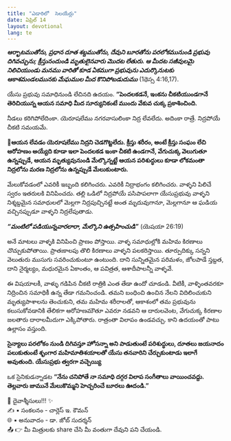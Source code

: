 ```yaml
---
title: "ఎడారిలో  సెలయేర్లు"
date: ఏప్రిల్ 14
layout: devotional
lang: te
---
```



***ఆర్భాటముతోను, ప్రధాన దూత శబ్దముతోను, దేవుని బూరతోను పరలోకమునుండి ప్రభువు దిగివచ్చును; క్రీస్తునందుండి మృతులైనవారు మొదట లేతురు. ఆ మీదట సజీవులమై నిలిచియుండు మనము వారితో కూడ ఏకముగా ప్రభువును ఎదుర్కొనుటకు ఆకాశమండలమునకు మేఘముల మీద కొనిపోబడుదుము*** (1థెస్స 4:16,17). 

యేసు ప్రభువు సమాధినుండి లేచినది ఉదయం. **“పెందలకడనే, ఇంకను చీకటియుండగానే తెరిచియున్న ఆయన సమాధి మీద సూర్యునికంటే ముందు వేకువ చుక్క ప్రకాశించింది.**

 నీడలు కరిగిపోలేదింకా. యెరూషలేము నగరవాసులింకా నిద్ర లేవలేదు. అదింకా రాత్రే. నిద్రపోయే చీకటి సమయమే. 

**📖ఆయన లేవడం యెరూషలేము నిద్రని చెడగొట్టలేదు. క్రీస్తు శరీరం, అంటే క్రీస్తు సంఘం లేచి ఆరోహణం అయ్యేది కూడా ఇలా పెందలకడ ఇంకా చీకటి ఉండగానే, వేగుచుక్క వెలుగుతూ ఉన్నప్పుడే, ఆయన మృత్యువునుండి మేల్కొన్నట్టే ఆయన పరిశుద్ధులు కూడా లోకమంతా నిద్రలోను మరణ నిద్రలోను ఉన్నప్పుడే మేలుకుంటారు.**

 మేలుకోవడంలో ఎవరికీ ఇబ్బంది కలిగించరు. ఎవరికీ నిద్రాభంగం కలిగించరు. వాళ్ళని పిలిచే స్వరం ఇతరులకి వినిపించదు. తల్లి ఒడిలో నిద్రపోయే పసిపాపలాగా యేసుప్రభువు వాళ్ళని నిశ్శబ్దమైన సమాధులలో మెల్లగా నిద్రపుచ్చినట్టే అంత మృదువుగానూ, మెల్లగానూ ఆ ఘడియ వచ్చినప్పుడూ వాళ్ళని నిద్రలేపుతాడు. 

**_“మంటిలో పడియున్నవారలారా, మేల్కొని ఉత్సహించుడి”_** (యెషయా 26:19) 

అనే మాటలు వాళ్ళకి వినిపించి ప్రాణం పోస్తాయి. వాళ్ళ సమాధుల్లోకి మహిమ కిరణాలు చొచ్చుకుపోతాయి. ప్రాతఃకాలపు తొలి కిరణాలు వాళ్ళని పలకరిస్తాయి. తూర్పుదిక్కు సన్నని వెలుతురు ముసుగు సవరించుకుంటూ ఉంటుంది. దాని సున్నితమైన పరిమళం, జోలపాడే స్తబ్దత, దాని నైర్మల్యం, మధురమైన ఏకాంతం, ఆ పవిత్రత, ఆశాదీపాలన్నీ వాళ్ళవే.

ఈ విషయాలకీ, వాళ్ళు గడిపిన చీకటి రాత్రికి ఎంత తేడా ఉందో చూడండి. వీటికీ, వాళ్ళింతవరకూ నిద్రించిన సమాధికీ ఉన్న తేడా గమనించండి. తమని బంధించి ఉంచిన నేలని విదిలించుకుని మృత్యుపాశాలను తెంచుకుని, తమ మహిమ శరీరాలతో, ఆకాశంలో తమ ప్రభువును కలుసుకోవడానికి తేలికగా ఆరోహణమౌతూ ఎవరూ నడవని ఆ దారులవెంట, వేగుచుక్క కిరణాల జలతారు దారాలమీదుగా ఎక్కిపోతారు. రాత్రంతా విలాపం ఉండవచ్చు. కాని ఉదయంతో పాటు ఉల్లాసం వస్తుంది.

**సైన్యాలు పరలోకం నుండి దిగివస్తూ హోసన్నా అని పాడుతుంటే పరిశుద్ధులు, దూతలు జయనాదం పలుకుతుంటే శృంగార మహిమాతిశయాలతో యేసు తనవారిని చేర్చుకుంటాడు ఇలాగే అవుతుంది. యేసుప్రభు త్వరగా వచ్చెయ్యి**

ఒక సైనికుడన్నాడట 
**“నేను చనిపోతే నా సమాధి దగ్గర విలాప సంగీతాలు వాయించవద్దు. తెల్లవారు జామునే మేలుకొమ్మని హెచ్చరించే బూరలు ఊదండి.”**


<div class="blessing">🙏 <span class="bless-text">దైవాశ్శీసులు!!!</span> ✨</div>

<div class="credit">✍️ <span class="credit-text">▪ సంకలనం - చార్లెస్ ఇ. కౌమన్</span></div>
<div class="credit">🌐 <span class="credit-text">▪ అనువాదం - డా. జోబ్ సుదర్శన్</span></div>


<div class="share">📤 👉 <span class="share-text">మీ మిత్రులకు share చేసి మీ వంతుగా దేవుని పని చేయండి.</span></div>
